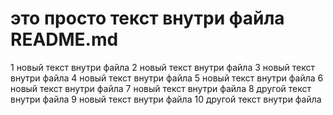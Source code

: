 # это просто текст внутри файла README.md
1 новый текст внутри файла 
2 новый текст внутри файла 
3 новый текст внутри файла 
4 новый текст внутри файла 
5 новый текст внутри файла 
6 новый текст внутри файла 
7 новый текст внутри файла 
8 другой текст внутри файла 
9 новый текст внутри файла 
10 другой текст внутри файла 
